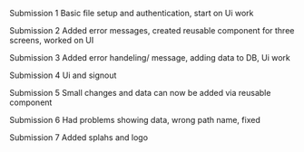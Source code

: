 Submission 1
Basic file setup and authentication, start on Ui work

Submission 2
Added error messages, created reusable component for three screens, worked on UI

Submission 3
Added error handeling/ message, adding data to DB, Ui work

Submission 4
Ui and signout

Submission 5
Small changes and data can now be added via reusable component

Submission 6
Had problems showing data, wrong path name, fixed

Submission 7
Added splahs and logo